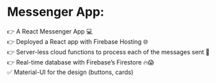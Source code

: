 # Messenger App:
👉 A React Messenger App 💻 <br>
👉 Deployed a React app with Firebase Hosting 🌐 <br>
👉 Server-less cloud functions to process each of the messages sent 🚀 <br>
👉 Real-time database with Firebase’s Firestore 🔥😱 <br>
✅ Material-UI for the design (buttons, cards) <br>
